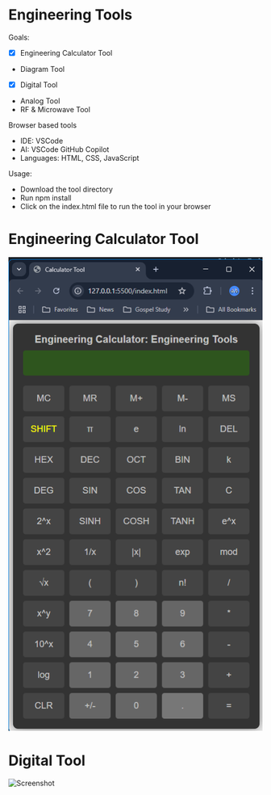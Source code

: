 # Engineering Tools

Goals:
 -  [X] Engineering Calculator Tool
 - Diagram Tool
 -  [X] Digital Tool
 - Analog Tool
 - RF & Microwave Tool

Browser based tools
 - IDE: VSCode
 - AI: VSCode GitHub Copilot
 - Languages: HTML, CSS, JavaScript

Usage:
 - Download the tool directory
 - Run npm install
 - Click on the index.html file to run the tool in your browser

<h1>Engineering Calculator Tool</h1>

![Screenshot](EngineeringCalculator.png)

<h1>Digital Tool</h1>

![Screenshot](DigitalTool.png)

